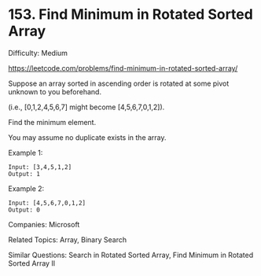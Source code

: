 # 153. Find Minimum in Rotated Sorted Array

Difficulty: Medium

https://leetcode.com/problems/find-minimum-in-rotated-sorted-array/

Suppose an array sorted in ascending order is rotated at some pivot unknown to you beforehand.

(i.e.,  [0,1,2,4,5,6,7] might become  [4,5,6,7,0,1,2]).

Find the minimum element.

You may assume no duplicate exists in the array.

Example 1:
```
Input: [3,4,5,1,2] 
Output: 1
```
Example 2:
```
Input: [4,5,6,7,0,1,2]
Output: 0
```

Companies: Microsoft

Related Topics: Array, Binary Search

Similar Questions: Search in Rotated Sorted Array, Find Minimum in Rotated Sorted Array II
